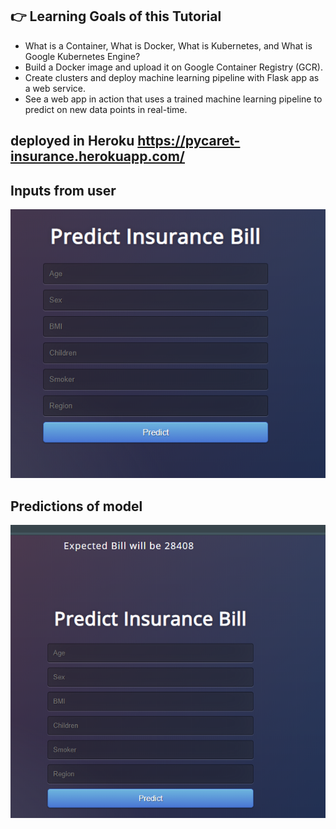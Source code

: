 

## 👉 Learning Goals of this Tutorial
- What is a Container, What is Docker, What is Kubernetes, and What is Google Kubernetes Engine?
- Build a Docker image and upload it on Google Container Registry (GCR).
- Create clusters and deploy machine learning pipeline with Flask app as a web service.
- See a web app in action that uses a trained machine learning pipeline to predict on new data points in real-time.


## deployed in Heroku   https://pycaret-insurance.herokuapp.com/

## Inputs from user
<img src="https://github.com/funnyPhani/Predicting-Insurance-Bill-Using-Pycaret/blob/master/pic.png"  />


## Predictions of model
<img src="https://github.com/funnyPhani/Predicting-Insurance-Bill-Using-Pycaret/blob/master/pic1.png"  />
